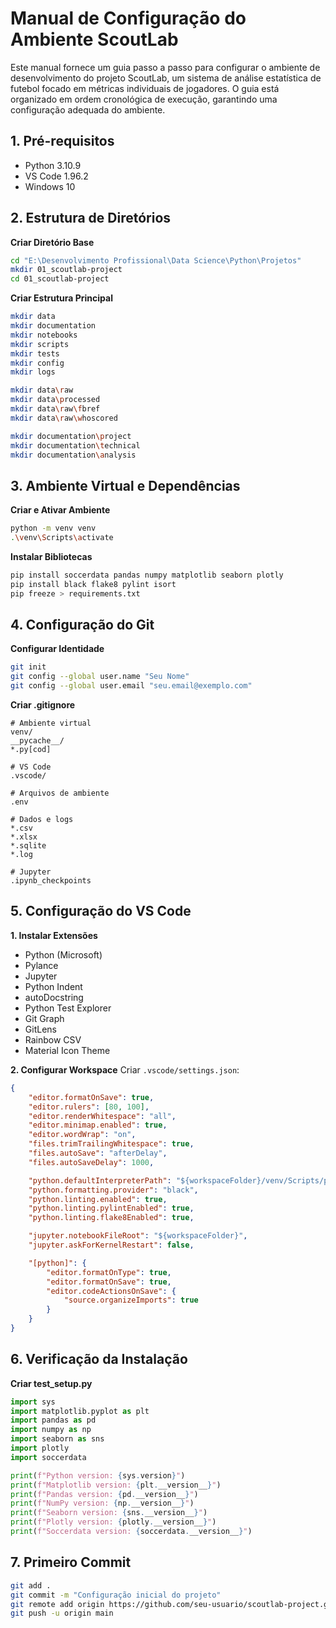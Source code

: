 # Manual de Configuração do Ambiente ScoutLab

Este manual fornece um guia passo a passo para configurar o ambiente de desenvolvimento do projeto ScoutLab, um sistema de análise estatística de futebol focado em métricas individuais de jogadores. O guia está organizado em ordem cronológica de execução, garantindo uma configuração adequada do ambiente.

## 1. Pré-requisitos
- Python 3.10.9
- VS Code 1.96.2
- Windows 10

## 2. Estrutura de Diretórios

**Criar Diretório Base**
```bash
cd "E:\Desenvolvimento Profissional\Data Science\Python\Projetos"
mkdir 01_scoutlab-project
cd 01_scoutlab-project
```

**Criar Estrutura Principal**
```bash
mkdir data
mkdir documentation
mkdir notebooks
mkdir scripts
mkdir tests
mkdir config
mkdir logs

mkdir data\raw
mkdir data\processed
mkdir data\raw\fbref
mkdir data\raw\whoscored

mkdir documentation\project
mkdir documentation\technical
mkdir documentation\analysis
```

## 3. Ambiente Virtual e Dependências

**Criar e Ativar Ambiente**
```bash
python -m venv venv
.\venv\Scripts\activate
```

**Instalar Bibliotecas**
```bash
pip install soccerdata pandas numpy matplotlib seaborn plotly
pip install black flake8 pylint isort
pip freeze > requirements.txt
```

## 4. Configuração do Git

**Configurar Identidade**
```bash
git init
git config --global user.name "Seu Nome"
git config --global user.email "seu.email@exemplo.com"
```

**Criar .gitignore**
```text
# Ambiente virtual
venv/
__pycache__/
*.py[cod]

# VS Code
.vscode/

# Arquivos de ambiente
.env

# Dados e logs
*.csv
*.xlsx
*.sqlite
*.log

# Jupyter
.ipynb_checkpoints
```

## 5. Configuração do VS Code

**1. Instalar Extensões**
- Python (Microsoft)
- Pylance
- Jupyter
- Python Indent
- autoDocstring
- Python Test Explorer
- Git Graph
- GitLens
- Rainbow CSV
- Material Icon Theme

**2. Configurar Workspace**
Criar `.vscode/settings.json`:
```json
{
    "editor.formatOnSave": true,
    "editor.rulers": [80, 100],
    "editor.renderWhitespace": "all",
    "editor.minimap.enabled": true,
    "editor.wordWrap": "on",
    "files.trimTrailingWhitespace": true,
    "files.autoSave": "afterDelay",
    "files.autoSaveDelay": 1000,

    "python.defaultInterpreterPath": "${workspaceFolder}/venv/Scripts/python.exe",
    "python.formatting.provider": "black",
    "python.linting.enabled": true,
    "python.linting.pylintEnabled": true,
    "python.linting.flake8Enabled": true,

    "jupyter.notebookFileRoot": "${workspaceFolder}",
    "jupyter.askForKernelRestart": false,

    "[python]": {
        "editor.formatOnType": true,
        "editor.formatOnSave": true,
        "editor.codeActionsOnSave": {
            "source.organizeImports": true
        }
    }
}
```

## 6. Verificação da Instalação

**Criar test_setup.py**
```python
import sys
import matplotlib.pyplot as plt
import pandas as pd
import numpy as np
import seaborn as sns
import plotly
import soccerdata

print(f"Python version: {sys.version}")
print(f"Matplotlib version: {plt.__version__}")
print(f"Pandas version: {pd.__version__}")
print(f"NumPy version: {np.__version__}")
print(f"Seaborn version: {sns.__version__}")
print(f"Plotly version: {plotly.__version__}")
print(f"Soccerdata version: {soccerdata.__version__}")
```

## 7. Primeiro Commit

```bash
git add .
git commit -m "Configuração inicial do projeto"
git remote add origin https://github.com/seu-usuario/scoutlab-project.git
git push -u origin main
```